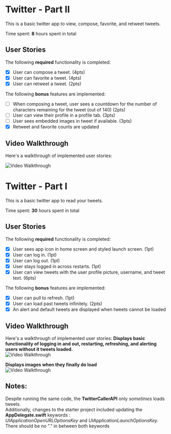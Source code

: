 # Twitter - Part II

This is a basic twitter app to view, compose, favorite, and retweet tweets.

Time spent: **8** hours spent in total

## User Stories

The following **required** functionality is completed:

- [x] User can compose a tweet. (4pts)
- [x] User can favorite a tweet. (4pts)
- [x] User can retweet a tweet. (2pts)

The following **bonus** features are implemented:

- [ ] When composing a tweet, user sees a countdown for the number of characters remaining for the tweet (out of 140) (2pts)
- [ ] User can view their profile in a profile tab. (3pts)
- [ ] User sees embedded images in tweet if available. (3pts)
- [x] Retweet and favorite counts are updated 

## Video Walkthrough

Here's a walkthrough of implemented user stories:

<img src='https://i.imgur.com/cV2IUxq.gif' title='Video Walkthrough' width='' alt='Video Walkthrough' />


# Twitter - Part I

This is a basic twitter app to read your tweets.

Time spent: **30** hours spent in total

## User Stories

The following **required** functionality is completed:

- [x] User sees app icon in home screen and styled launch screen. (1pt)
- [x] User can log in. (1pt)
- [x] User can log out. (1pt)
- [x] User stays logged in across restarts. (1pt)
- [x] User can view tweets with the user profile picture, username, and tweet text. (6pts)

The following **bonus** features are implemented:

- [x] User can pull to refresh. (1pt)
- [x] User can load past tweets infinitely. (2pts)
- [x] An alert and default tweets are displayed when tweets cannot be loaded

## Video Walkthrough

Here's a walkthrough of implemented user stories:
**Displays basic functionality of logging in and out, 
restarting, refreshing, and alerting users without it tweets loaded.<br/>**
<img src='https://i.imgur.com/o9vzOVP.gif' title='Video Walkthrough' width='' alt='Video Walkthrough' /><br/>

**Displays images when they finally do load<br/>**
<img src='https://i.imgur.com/846kxjG.gif' title='Video Walkthrough' width='' alt='Video Walkthrough' /><br/>

## Notes:
Despite running the same code, the **TwitterCallerAPI** only *sometimes* loads tweets.<br/>
Additionally, changes to the starter project included updating the **AppDelegate.swift** keywords :<br/> *UIApplicationOpenURLOptionsKey* and *UIApplicationLaunchOptionsKey.* <br/>
There should be no "." in between both keywords<br/>
